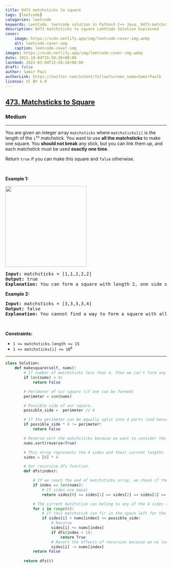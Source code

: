 ```yaml
---
title: 0473 matchsticks to square
tags: [leetcode]
categories: leetcode
keywords: LeetCode, leetcode solution in Python3 C++ Java, 0473-matchsticks-to-square solution
description: 0473 matchsticks to square LeetCode Solution Explained
cover:
    image: https://scdn.netlify.app/img/leetcode-cover-img.webp
    alt: leetcode-cover-img
    caption: leetcode-cover-img
images: https://scdn.netlify.app/img/leetcode-cover-img.webp
date: 2021-10-04T15:58:26+08:00
lastmod: 2022-03-04T15:58:26+08:00
draft: false
author: Samir Paul
authorLink: https://twitter.com/intent/follow?screen_name=SamirPaulb
license: CC BY 4.0
---
```



<h2><a href="https://leetcode.com/problems/matchsticks-to-square/">473. Matchsticks to Square</a></h2><h3>Medium</h3><hr><div><p>You are given an integer array <code>matchsticks</code> where <code>matchsticks[i]</code> is the length of the <code>i<sup>th</sup></code> matchstick. You want to use <strong>all the matchsticks</strong> to make one square. You <strong>should not break</strong> any stick, but you can link them up, and each matchstick must be used <strong>exactly one time</strong>.</p>

<p>Return <code>true</code> if you can make this square and <code>false</code> otherwise.</p>

<p>&nbsp;</p>
<p><strong class="example">Example 1:</strong></p>
<img alt="" src="https://assets.leetcode.com/uploads/2021/04/09/matchsticks1-grid.jpg" style="width: 253px; height: 253px;">
<pre><strong>Input:</strong> matchsticks = [1,1,2,2,2]
<strong>Output:</strong> true
<strong>Explanation:</strong> You can form a square with length 2, one side of the square came two sticks with length 1.
</pre>

<p><strong class="example">Example 2:</strong></p>

<pre><strong>Input:</strong> matchsticks = [3,3,3,3,4]
<strong>Output:</strong> false
<strong>Explanation:</strong> You cannot find a way to form a square with all the matchsticks.
</pre>

<p>&nbsp;</p>
<p><strong>Constraints:</strong></p>

<ul>
	<li><code>1 &lt;= matchsticks.length &lt;= 15</code></li>
	<li><code>1 &lt;= matchsticks[i] &lt;= 10<sup>8</sup></code></li>
</ul>
</div>

---




```python
class Solution:
    def makesquare(self, nums):
        # If number of matchsticks less than 4, then we can't form any square
        if len(nums) < 4:
            return False

        # Perimeter of our square (if one can be formed)
        perimeter = sum(nums)

        # Possible side of our square.
        possible_side =  perimeter // 4

        # If the perimeter can be equally split into 4 parts (and hence 4 sides, then we move on).
        if possible_side * 4 != perimeter:
            return False

        # Reverse sort the matchsticks because we want to consider the biggest one first.
        nums.sort(reverse=True)

        # This array represents the 4 sides and their current lengths
        sides = [0] * 4

        # Our recursive dfs function.
        def dfs(index):

            # If we reach the end of matchsticks array, we check if the square was formed or not
            if index == len(nums):
                # If sides are equal
                return sides[0] == sides[1] == sides[2] == sides[3] == possible_side

            # The current matchstick can belong to any of the 4 sides (provided their remaining lenghts are >= the size of the current matchstick)
            for i in range(4):
                # If this matchstick can fir in the space left for the current side
                if sides[i] + nums[index] <= possible_side:
                    # Recurse
                    sides[i] += nums[index]
                    if dfs(index + 1):
                        return True
                    # Revert the effects of recursion because we no longer need them for other recursions.
                    sides[i] -= nums[index]
            return False  
        
        return dfs(0)
```
